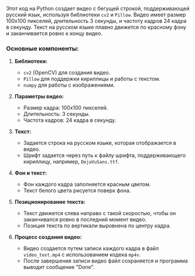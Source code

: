 Этот код на Python создает видео с бегущей строкой, поддерживающей русский язык, используя библиотеки `cv2` и `Pillow`. Видео имеет размер 100x100 пикселей, длительность 3 секунды, и частоту кадров 24 кадра в секунду. Текст на русском языке плавно движется по красному фону и заканчивается ровно к концу видео.

### Основные компоненты:

1. **Библиотеки:**
   - `cv2` (OpenCV) для создания видео.
   - `Pillow` для поддержки кириллицы и работы с текстом.
   - `numpy` для работы с изображениями.

2. **Параметры видео:**
   - Размер кадра: 100x100 пикселей.
   - Длительность: 3 секунды.
   - Частота кадров: 24 кадра в секунду.

3. **Текст:**
   - Задается строка на русском языке, которая отображается в видео.
   - Шрифт задается через путь к файлу шрифта, поддерживающего кириллицу, например, `DejaVuSans.ttf`.

4. **Фон и текст:**
   - Фон каждого кадра заполняется красным цветом.
   - Текст белого цвета рисуется поверх фона.

5. **Позиционирование текста:**
   - Текст движется слева направо с такой скоростью, чтобы он заканчивался ровно в последний момент видео.
   - Позиция текста по вертикали выровнена по центру кадра.

6. **Процесс создания видео:**
   - Видео создается путем записи каждого кадра в файл `video_text.mp4` с использованием кодека `mp4v`.
   - После завершения записи видео файл сохраняется и программа выводит сообщение "Done".
